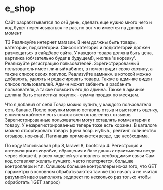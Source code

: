# e_shop
Сайт разрабатывается по сей день, сделать еще нужно много чего и код будет переписываться не раз, но вот что имеется на данный момент

ТЗ
  Реализуйте интернет магазин. В нем должны быть товары, категории, подкатегории. Список категорий и подкатегорий должен размещаться в сайдбаре сайта. У каждого товара должна быть цена, картинка (обязательно будет в будущем!), кнопка 'в корзину'. Реализуйте регистрацию пользователей. Зарегистрированный пользователь имеет личный кабинет, в нем он видит свою корзину, а также список своих покупок. Реализуйте админку, в которой можно добавлять, удалять и редактировать товары. Также в админке виден список пользователей. Админ может забанить и разбанить пользователя, а также повысить его до админа. Также в админке должна быть статистика покупок - сумма продаж по месяцам.
  
  Что я добавил от себя
Товар можно купить, у каждого пользователя есть баланс. После покупки можно оставить отзыв и выставить оценку, в личном кабинете есть список всех оставленных отзывов. Зарегистрированные пользователи могут оставлять комментарии к товару. У незарегистрированных теперь тоже есть корзина. В каталоге можно отсортировать товары (цена возр. и убыв., рейтинг, количество отзывов, новизна). Пагинация применяется везде, где необходима.

  По коду
Использовал php 8, laravel 8, bootstrap 4. Регистрация и авторизация из коробки, обращения к базе данных практически везде через eloquent, у всех моделей установлены необходимые связи Сам код оставляет желать лучшего, часто повторяется, большие контроллеры и т.п. Слишком большие контроллеры из-за того, что GET параметры в основном обрабатываются там же (по началу я не считал разумной идею выполнять редирект по несколько раз только чтобы обработать 1 GET запрос)
